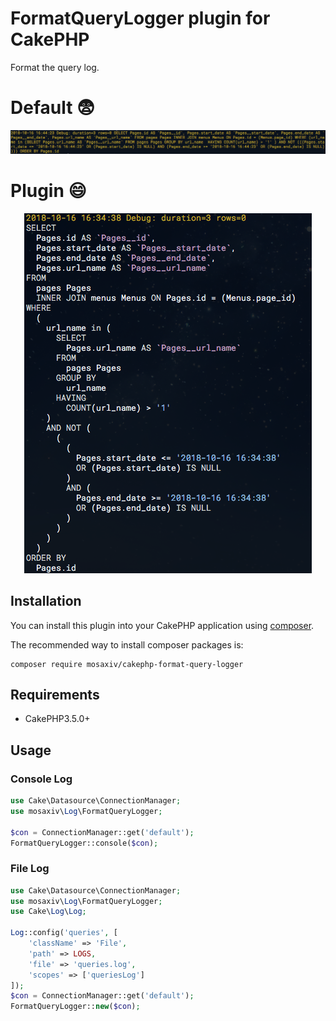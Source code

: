 # FormatQueryLogger plugin for CakePHP

Format the query log.

#  Default :fearful:
<p align="center">
    <img src="https://raw.githubusercontent.com/mosaxiv/cakephp-format-query-logger/master/image2.png">
</p>

# Plugin :smile:
<p align="center">
    <img src="https://raw.githubusercontent.com/mosaxiv/cakephp-format-query-logger/master/image.png">
</p>

## Installation

You can install this plugin into your CakePHP application using [composer](http://getcomposer.org).

The recommended way to install composer packages is:

```
composer require mosaxiv/cakephp-format-query-logger
```

## Requirements

* CakePHP3.5.0+

## Usage

### Console Log

```php
use Cake\Datasource\ConnectionManager;
use mosaxiv\Log\FormatQueryLogger;

$con = ConnectionManager::get('default');
FormatQueryLogger::console($con);
```

### File Log

```php
use Cake\Datasource\ConnectionManager;
use mosaxiv\Log\FormatQueryLogger;
use Cake\Log\Log;

Log::config('queries', [
    'className' => 'File',
    'path' => LOGS,
    'file' => 'queries.log',
    'scopes' => ['queriesLog']
]);
$con = ConnectionManager::get('default');
FormatQueryLogger::new($con);
```
